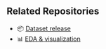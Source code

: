## Related Repositories

- 📦 [Dataset release](https://github.com/Thanmai-11/VQA-Datasets-EDA)
- 📊 [EDA & visualization](https://github.com/Thanmai-11/VQA-Datasets-EDA)
